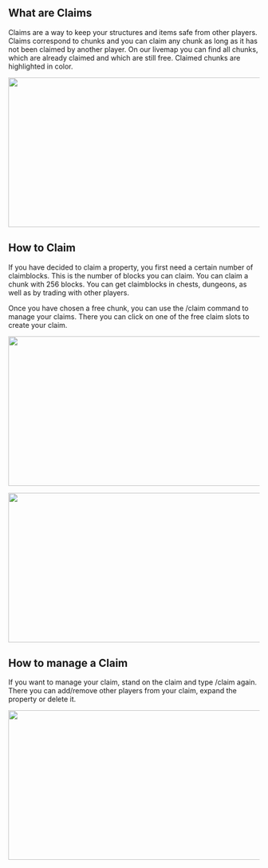 ## What are Claims
Claims are a way to keep your structures and items safe from other players. Claims correspond to chunks and you can claim any chunk as long as it has not been claimed by another player. On our livemap you can find all chunks, which are already claimed and which are still free. Claimed chunks are highlighted in color.

<p align="center">
    <img src="https://ibb.co/C5hn7pL" width="600px" height="300px"></img>
</p>

## How to Claim
If you have decided to claim a property, you first need a certain number of claimblocks. This is the number of blocks you can claim. You can claim a chunk with 256 blocks. You can get claimblocks in chests, dungeons, as well as by trading with other players.

Once you have chosen a free chunk, you can use the /claim command to manage your claims. There you can click on one of the free claim slots to create your claim.

<p align="center">
    <img src="https://ibb.co/RvgnKq5" width="600px" height="300px"></img>
</p>

<p align="center">
    <img src="https://ibb.co/ZLpB6RV" width="600px" height="300px"></img>
</p>

## How to manage a Claim
If you want to manage your claim, stand on the claim and type /claim again. There you can add/remove other players from your claim, expand the property or delete it.

<p align="center">
    <img src="https://ibb.co/qxCL87W" width="600px" height="300px"></img>
</p>
